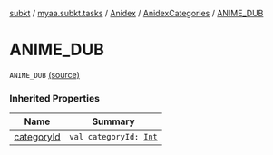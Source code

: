 [subkt](../../../index.md) / [myaa.subkt.tasks](../../index.md) / [Anidex](../index.md) / [AnidexCategories](index.md) / [ANIME_DUB](./-a-n-i-m-e_-d-u-b.md)

# ANIME_DUB

`ANIME_DUB` [(source)](https://github.com/Myaamori/SubKt/blob/0.1.13/src/main/kotlin/myaa/subkt/tasks/tasks.kt#L1047)

### Inherited Properties

| Name | Summary |
|---|---|
| [categoryId](category-id.md) | `val categoryId: `[`Int`](https://kotlinlang.org/api/latest/jvm/stdlib/kotlin/-int/index.html) |
